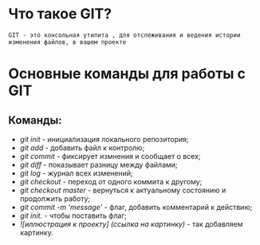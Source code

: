 # Что такое GIT?
    GIT - это консольная утилита , для отслеживания и ведения истории изменения файлов, в вашем проекте
# **Основные команды для работы с GIT**

## Команды:
* *git init* - инициализация локального репозитория;
* *git add* - добавить файл к контролю;
* *git commit* - фиксирует измнения и сообщает о всех;
* *git diff* - показывает разницу между файлами;
* *git log* - журнал всех изменений;
* *git checkout* - переход от одного коммита к другому;
* *git checkout master* - вернуться к актуальному состоянию и продолжить работу;
* *git commit -m 'message'* - флаг, добавить комментарий к действию;
* *git init.* - чтобы поставить флаг;
* *![иллюстрация к проекту] (ссылка на картинку)* - так добавляем картинку.
